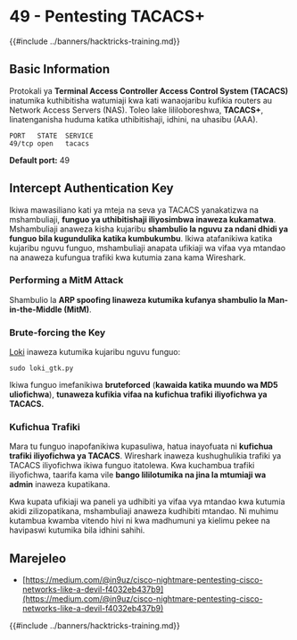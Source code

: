 # 49 - Pentesting TACACS+

{{#include ../banners/hacktricks-training.md}}

## Basic Information

Protokali ya **Terminal Access Controller Access Control System (TACACS)** inatumika kuthibitisha watumiaji kwa kati wanaojaribu kufikia routers au Network Access Servers (NAS). Toleo lake lililoboreshwa, **TACACS+**, linatenganisha huduma katika uthibitishaji, idhini, na uhasibu (AAA).
```
PORT   STATE  SERVICE
49/tcp open   tacacs
```
**Default port:** 49

## Intercept Authentication Key

Ikiwa mawasiliano kati ya mteja na seva ya TACACS yanakatizwa na mshambuliaji, **funguo ya uthibitishaji iliyosimbwa inaweza kukamatwa**. Mshambuliaji anaweza kisha kujaribu **shambulio la nguvu za ndani dhidi ya funguo bila kugundulika katika kumbukumbu**. Ikiwa atafanikiwa katika kujaribu nguvu funguo, mshambuliaji anapata ufikiaji wa vifaa vya mtandao na anaweza kufungua trafiki kwa kutumia zana kama Wireshark.

### Performing a MitM Attack

Shambulio la **ARP spoofing linaweza kutumika kufanya shambulio la Man-in-the-Middle (MitM)**.

### Brute-forcing the Key

[Loki](https://c0decafe.de/svn/codename_loki/trunk/) inaweza kutumika kujaribu nguvu funguo:
```
sudo loki_gtk.py
```
Ikiwa funguo imefanikiwa **bruteforced** (**kawaida katika muundo wa MD5 uliofichwa**), **tunaweza kufikia vifaa na kufichua trafiki iliyofichwa ya TACACS.**

### Kufichua Trafiki

Mara tu funguo inapofanikiwa kupasuliwa, hatua inayofuata ni **kufichua trafiki iliyofichwa ya TACACS**. Wireshark inaweza kushughulikia trafiki ya TACACS iliyofichwa ikiwa funguo itatolewa. Kwa kuchambua trafiki iliyofichwa, taarifa kama vile **bango lililotumika na jina la mtumiaji wa admin** inaweza kupatikana.

Kwa kupata ufikiaji wa paneli ya udhibiti ya vifaa vya mtandao kwa kutumia akidi zilizopatikana, mshambuliaji anaweza kudhibiti mtandao. Ni muhimu kutambua kwamba vitendo hivi ni kwa madhumuni ya kielimu pekee na havipaswi kutumika bila idhini sahihi.

## Marejeleo

- [https://medium.com/@in9uz/cisco-nightmare-pentesting-cisco-networks-like-a-devil-f4032eb437b9](https://medium.com/@in9uz/cisco-nightmare-pentesting-cisco-networks-like-a-devil-f4032eb437b9)

{{#include ../banners/hacktricks-training.md}}
